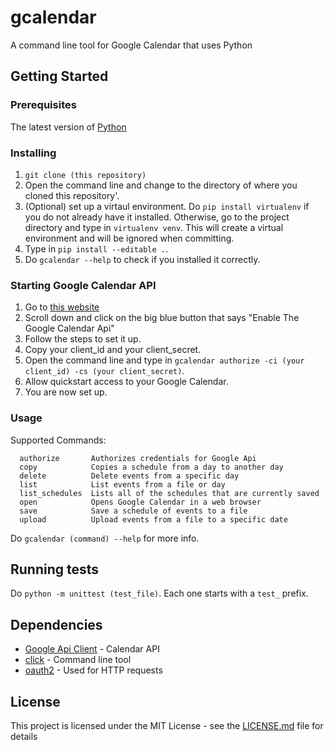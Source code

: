 # gcalendar

A command line tool for Google Calendar that uses Python

## Getting Started

### Prerequisites

The latest version of [Python](https://www.python.org/downloads/)

### Installing

1. `git clone (this repository)`
2. Open the command line and change to the directory of where you cloned this repository'.
3. (Optional) set up a virtaul environment. Do `pip install virtualenv` if you do not already have it installed. Otherwise, go to the project directory and type in `virtualenv venv`. This will create a virtual environment and will be ignored when committing.
4. Type in `pip install --editable .`.
5. Do `gcalendar --help` to check if you installed it correctly.

### Starting Google Calendar API

1. Go to [this website](https://developers.google.com/calendar/quickstart/python)
2. Scroll down and click on the big blue button that says "Enable The Google Calendar Api"
3. Follow the steps to set it up.
4. Copy your client_id and your client_secret.
5. Open the command line and type in `gcalendar authorize -ci (your client_id) -cs (your client_secret)`.
6. Allow quickstart access to your Google Calendar.
7. You are now set up.

### Usage

Supported Commands:
```
  authorize       Authorizes credentials for Google Api
  copy            Copies a schedule from a day to another day
  delete          Delete events from a specific day
  list            List events from a file or day
  list_schedules  Lists all of the schedules that are currently saved
  open            Opens Google Calendar in a web browser
  save            Save a schedule of events to a file
  upload          Upload events from a file to a specific date
```

Do `gcalendar (command) --help` for more info.

## Running tests

Do `python -m unittest (test_file)`. Each one starts with a `test_` prefix.

## Dependencies

* [Google Api Client](https://developers.google.com/api-client-library/python/) - Calendar API
* [click](https://click.palletsprojects.com/en/7.x/) - Command line tool
* [oauth2](https://github.com/googleapis/oauth2client) - Used for HTTP requests

## License

This project is licensed under the MIT License - see the [LICENSE.md](LICENSE.md) file for details
